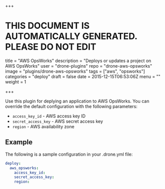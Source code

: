 +++

# THIS DOCUMENT IS AUTOMATICALLY GENERATED. PLEASE DO NOT EDIT

title = "AWS OpsWorks"
description = "Deploys or updates a project on AWS OpsWorks"
user = "drone-plugins"
repo = "drone-aws-opsworks"
image = "plugins/drone-aws-opsworks"
tags = ["aws", "opsworks"]
categories = "deploy"
draft = false
date = 2015-12-15T06:53:06Z
menu = ""
weight = 1

+++

Use this plugin for deplying an application to AWS OpsWorks. You can override
the default configuration with the following parameters:

* `access_key_id` - AWS access key ID
* `secret_access_key` - AWS secret access key
* `region` - AWS availability zone

## Example

The following is a sample configuration in your .drone.yml file:

```yaml
deploy:
  aws_opsworks:
    access_key_id:
    secret_access_key:
    region:
```
